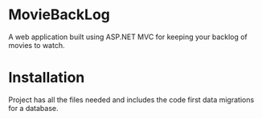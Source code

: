 # MovieBackLog
A web application built using ASP.NET MVC for keeping your backlog of movies to watch.

# Installation
Project has all the files needed and includes the code first data migrations for a database.
